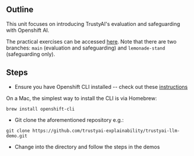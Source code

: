 ## Outline

This unit focuses on introducing TrustyAI's evaluation and safeguarding with Openshift AI. 

The practical exercises can be accessed [here](https://github.com/trustyai-explainability/trustyai-llm-demo/tree/main). Note that there are two branches: `main` (evaluation and safeguarding) and `lemonade-stand` (safeguarding only). 

## Steps

- Ensure you have Openshift CLI installed -- check out these [instructions](https://docs.redhat.com/en/documentation/red_hat_build_of_microshift/4.12/html/cli_tools/microshift-oc-cli-install#cli-installing-cli-brew_cli-oc-installing)

On a Mac, the simplest way to install the CLI is via Homebrew:

```shell
brew install openshift-cli
```

- Git clone the aforementioned repository e.g.:

```shell
git clone https://github.com/trustyai-explainability/trustyai-llm-demo.git 
```

- Change into the directory and follow the steps in the demos

